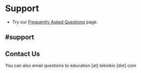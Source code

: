# Support

* Try our [Frequently Asked Questions](/faq) page.

## #support

## Contact Us

You can also email questions to education [at] teknikio [dot] com
